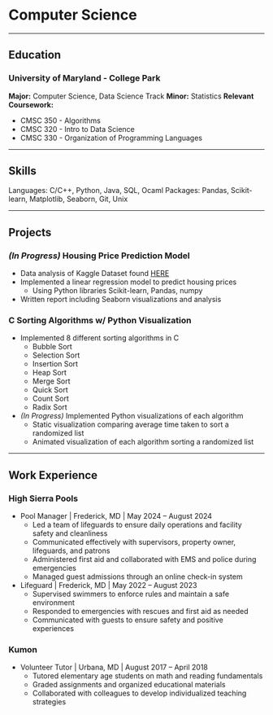 # Computer Science
---

## Education

### University of Maryland - College Park
**Major:** Computer Science, Data Science Track
**Minor:** Statistics
**Relevant Coursework:**
+ CMSC 350 - Algorithms
+ CMSC 320 - Intro to Data Science
+ CMSC 330 - Organization of Programming Languages
---
## Skills
Languages: C/C++, Python, Java, SQL, Ocaml
Packages: Pandas, Scikit-learn, Matplotlib, Seaborn, Git, Unix

---
## Projects

### *(In Progress)* Housing Price Prediction Model
+ Data analysis of Kaggle Dataset found [HERE](https://www.kaggle.com/datasets/zafarali27/house-price-prediction-dataset)
+ Implemented a linear regression model to predict housing prices
  - Using Python libraries Scikit-learn, Pandas, numpy
+ Written report including Seaborn visualizations and analysis


### C Sorting Algorithms w/ Python Visualization
+ Implemented 8 different sorting algorithms in C
  - Bubble Sort
  - Selection Sort
  - Insertion Sort
  - Heap Sort
  - Merge Sort
  - Quick Sort
  - Count Sort
  - Radix Sort
+ *(In Progress)* Implemented Python visualizations of each algorithm
  - Static visualization comparing average time taken to sort a randomized list
  - Animated visualization of each algorithm sorting a randomized list
---
## Work Experience
### High Sierra Pools
+ Pool Manager  |  Frederick, MD  |  May 2024 – August 2024								                                
  - Led a team of lifeguards to ensure daily operations and facility safety and cleanliness
  - Communicated effectively with supervisors, property owner, lifeguards, and patrons
  - Administered first aid and collaborated with EMS and police during emergencies
  - Managed guest admissions through an online check-in system
+ Lifeguard  |  Frederick, MD  |  May 2022 – August 2023
  - Supervised swimmers to enforce rules and maintain a safe environment
  - Responded to emergencies with rescues and first aid as needed
  - Communicated with guests to ensure safety and positive experiences
    
### Kumon
+ Volunteer Tutor  |  Urbana, MD  |  August 2017 – April 2018							                               
  - Tutored elementary age students on math and reading fundamentals
  - Graded assignments and organized educational materials
  - Collaborated with colleagues to develop individualized teaching strategies
